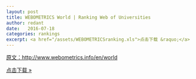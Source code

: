 ```yaml
---
layout: post
title: WEBOMETRICS World | Ranking Web of Universities
author: redant
date:   2016-07-18
categories: rankings
excerpt: <a href="/assets/WEBOMETRICSranking.xls">点击下载 &raquo;</a>
---
```


<a href="http://www.webometrics.info/en/world" target="_blank">原文：http://www.webometrics.info/en/world</a>

<a href="/assets/WEBOMETRICSranking.xls">点击下载 &raquo;</a>
